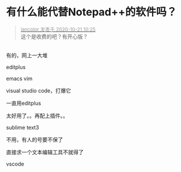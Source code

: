# 有什么能代替Notepad++的软件吗？


<div class="quote"><blockquote><font size="2"><a href="https://www.hostloc.com/forum.php?mod=redirect&amp;goto=findpost&amp;pid=9330398&amp;ptid=756651" target="_blank"><font color="#999999">lancolor 发表于 2020-10-21 10:25</font></a></font><br />
这个是收费的吧？有开心版？</blockquote></div><br />
有的，网上一大堆

editplus

emacs vim 

visual studio code，打爆它

一直用editplus<br />


太好用了。。再配上插件。。

sublime text3

不用，有人的号要不保了

<img src="static/image/smiley/default/smile.gif" smilieid="1" border="0" alt="" />直接求一个文本编辑工具不就得了

vscode<br />

